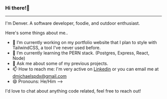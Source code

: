 ### Hi there!👋

---

I'm Denver. A software developer, foodie, and outdoor enthusiast. 

Here's some things about me..

- 🔭 I’m currently working on my portfolio website that I plan to style with TailwindCSS, a tool I've never used before.
- 🌱 I’m currently learning the PERN stack. (Postgres, Express, React, Node)
- 💬 Ask me about some of my previous projects.
- 📫 How to reach me: I'm very active on [Linkedin](https://www.linkedin.com/in/denvermccarthy/) or you can email me at dmichaelspdx@gmail.com
- 😄 Pronouns: He/Him
-->

I'd love to chat about anything code related, feel free to reach out!
